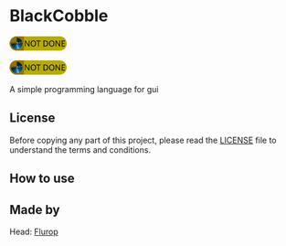 # BlackCobble

<a href="https://orbinuity.github.io/Orbinuity/projects.html" onclick="window.open(this.href); return false;"><img alt="Status" src="./projectData/status.png" width="100" height="25"></a>

[<img alt="Status" src="./projectData/status.png" width="100" height="25">](https://orbinuity.github.io/Orbinuity/projects.html)

A simple programming language for gui

## License

Before copying any part of this project, please read the [LICENSE](./LICENSE) file to understand the terms and conditions.

## How to use

## Made by

Head: [Flurop](https://github.com/Flurop)